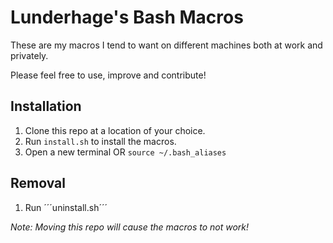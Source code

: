 # Lunderhage's Bash Macros

These are my macros I tend to want on different machines both at work and privately.

Please feel free to use, improve and contribute!

## Installation

1. Clone this repo at a location of your choice.
2. Run ```install.sh``` to install the macros.
3. Open a new terminal OR ```source ~/.bash_aliases```

## Removal

1. Run ´´´uninstall.sh´´´

*Note: Moving this repo will cause the macros to not work!*
